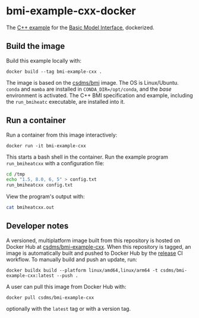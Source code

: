 # bmi-example-cxx-docker

The [C++ example](https://github.com/csdms/bmi-example-cxx)
for the [Basic Model Interface](https://bmi.readthedocs.io),
dockerized.

## Build the image

Build this example locally with:
```
docker build --tag bmi-example-cxx .
```
The image is based on the [csdms/bmi](https://hub.docker.com/r/csdms/bmi) image.
The OS is Linux/Ubuntu.
`conda` and `mamba` are installed in `CONDA_DIR=/opt/conda`,
and the *base* environment is activated.
The C++ BMI specification and example, including the `run_bmiheatc` executable, are installed into it.

## Run a container

Run a container from this image interactively:
```
docker run -it bmi-example-cxx
```
This starts a bash shell in the container.
Run the example program `run_bmiheatcxx` with a configuration file:
```bash
cd /tmp
echo "1.5, 8.0, 6, 5" > config.txt
run_bmiheatcxx config.txt
```
View the program's output with:
```bash
cat bmiheatcxx.out
```

## Developer notes

A versioned, multiplatform image built from this repository is hosted on Docker Hub
at [csdms/bmi-example-cxx](https://hub.docker.com/r/csdms/bmi-example-cxx/).
When this repository is tagged,
an image is automatically built and pushed to Docker Hub
by the [release](./.github/workflows/release.yml) CI workflow.
To manually build and push an update, run:
```
docker buildx build --platform linux/amd64,linux/arm64 -t csdms/bmi-example-cxx:latest --push .
```
A user can pull this image from Docker Hub with:
```
docker pull csdms/bmi-example-cxx
```
optionally with the `latest` tag or with a version tag.
